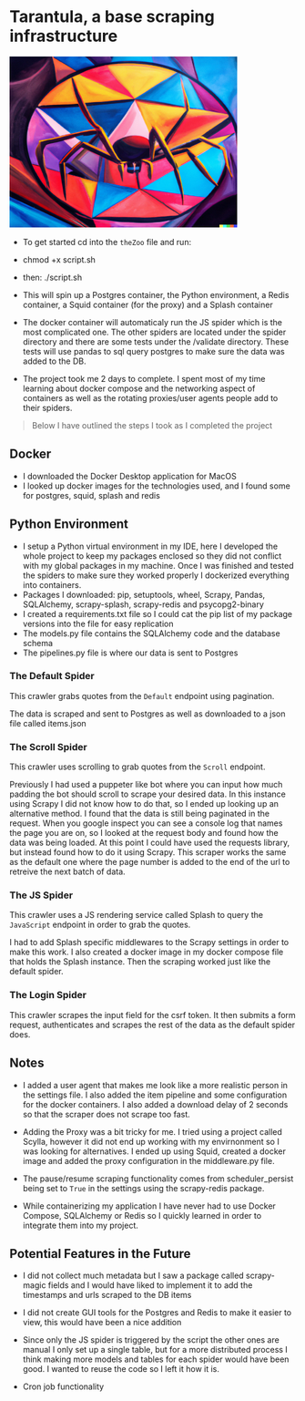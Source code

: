 # Tarantula, a base scraping infrastructure 
<img height="300" width="400" alt="Spider Logo" src="https://github.com/reyesGeorge/Tarantula/blob/main/tarantula_image.png">


- To get started cd into the `theZoo` file and run: 
- chmod +x script.sh
- then: ./script.sh
- This will spin up a Postgres container, the Python environment, a Redis container, a Squid container (for the proxy) and a Splash container
- The docker container will automaticaly run the JS spider which is the most complicated one. The other spiders are located under the spider directory and there are some tests under the /validate directory. These tests will use pandas to sql query postgres to make sure the data was added to the DB.

- The project took me 2 days to complete. I spent most of my time learning about docker compose and the networking aspect of containers as well as the rotating proxies/user agents people add to their spiders.

> Below I have outlined the steps I took as I completed the project


## Docker
- I downloaded the Docker Desktop application for MacOS
- I looked up docker images for the technologies used, and I found some for postgres, squid, splash and redis

## Python Environment
- I setup a Python virtual environment in my IDE, here I developed the whole project to keep my packages enclosed so they did not conflict with my global packages in my machine. Once I was finished and tested the spiders to make sure they worked properly I dockerized everything into containers.
- Packages I downloaded: pip, setuptools, wheel, Scrapy, Pandas, SQLAlchemy, scrapy-splash, scrapy-redis and psycopg2-binary
- I created a requirements.txt file so I could cat the pip list of my package versions into the file for easy replication
- The models.py file contains the SQLAlchemy code and the database schema
- The pipelines.py file is where our data is sent to Postgres

### The Default Spider
This crawler grabs quotes from the `Default` endpoint using pagination. 

The data is scraped and sent to Postgres as well as downloaded to a json file called items.json

### The Scroll Spider
This crawler uses scrolling to grab quotes from the `Scroll` endpoint.

Previously I had used a puppeter like bot where you can input how much padding the bot should scroll to scrape your desired data. In this instance using Scrapy I did not know how to do that, so I ended up looking up an alternative method. I found that the data is still being paginated in the request. When you google inspect you can see a console log that names the page you are on, so I looked at the request body and found how the data was being loaded. At this point I could have used the requests library, but instead found how to do it using Scrapy. This scraper works the same as the default one where the page number is added to the end of the url to retreive the next batch of data.

### The JS Spider
This crawler uses a JS rendering service called Splash to query the `JavaScript` endpoint in order to grab the quotes.

I had to add Splash specific middlewares to the Scrapy settings in order to make this work. I also created a docker image in my docker compose file that holds the Splash instance. Then the scraping worked just like the default spider.

### The Login Spider
This crawler scrapes the input field for the csrf token. It then submits a form request, authenticates and scrapes the rest of the data as the default spider does.

## Notes
- I added a user agent that makes me look like a more realistic person in the settings file. I also added the item pipeline and some configuration for the docker containers. I also added a download delay of 2 seconds so that the scraper does not scrape too fast.

- Adding the Proxy was a bit tricky for me. I tried using a project called Scylla, however it did not end up working with my envirnonment so I was looking for alternatives. I ended up using Squid, created a docker image and added the proxy configuration in the middleware.py file.

- The pause/resume scraping functionality comes from scheduler_persist being set to `True` in the settings using the scrapy-redis package.

- While containerizing my application I have never had to use Docker Compose, SQLAlchemy or Redis so I quickly learned in order to integrate them into my project.


## Potential Features in the Future 
- I did not collect much metadata but I saw a package called scrapy-magic fields and I would have liked to implement it to add the timestamps and urls scraped to the DB items

- I did not create GUI tools for the Postgres and Redis to make it easier to view, this would have been a nice addition

- Since only the JS spider is triggered by the script the other ones are manual I only set up a single table, but for a more distributed process I think making more models and tables for each spider would have been good. I wanted to reuse the code so I left it how it is.

- Cron job functionality
